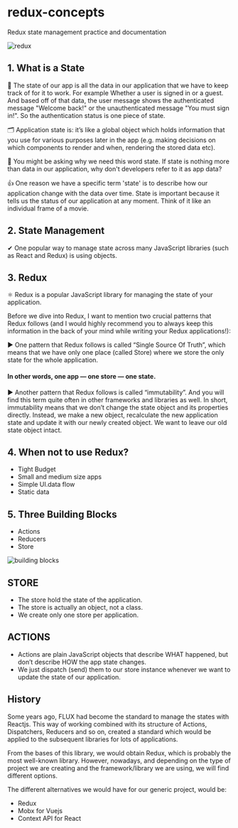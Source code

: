 # redux-concepts
Redux state management practice and documentation

![redux](https://user-images.githubusercontent.com/6918020/103403296-a23b8a80-4b75-11eb-8ab6-a01d648f7715.png)

## 1. What is a State

🎲 The state of our app is all the data in our application that we have to keep track of for it to work. For example Whether a user is signed in or a guest. And based off of that data, the user message shows the authenticated message "Welcome back!" or the unauthenticated message "You must sign in!". So the authentication status is one piece of state.

🗂 Application state is: it’s like a global object which holds information that you use for various purposes later in the app (e.g. making decisions on which components to render and when, rendering the stored data etc).

🤔 You might be asking why we need this word state. If state is nothing more than data in our application, why don't developers refer to it as app data?

👍 One reason we have a specific term 'state' is to describe how our application change with the data over time. State is important because it tells us the status of our application at any moment. Think of it like an individual frame of a movie.

## 2. State Management

✔ One popular way to manage state across many JavaScript libraries (such as React and Redux) is using objects. 

## 3. Redux

⚛️ Redux is a popular JavaScript library for managing the state of your application. 

Before we dive into Redux, I want to mention two crucial patterns that Redux follows (and I would highly recommend you to always keep this information in the back of your mind while writing your Redux applications!):

▶ One pattern that Redux follows is called “Single Source Of Truth”, which means that we have only one place (called Store) where we store the only state for the whole application.

#### In other words, one app — one store — one state.

▶ Another pattern that Redux follows is called “immutability”. And you will find this term quite often in other frameworks and libraries as well.
In short, immutability means that we don’t change the state object and its properties directly. Instead, we make a new object, recalculate the new application state and update it with our newly created object. We want to leave our old state object intact.

## 4. When not to use Redux?
* Tight Budget
* Small and medium size apps
* Simple UI.data flow
* Static data

## 5. Three Building Blocks 

* Actions
* Reducers
* Store

![building blocks](https://user-images.githubusercontent.com/6918020/103405196-4a545200-4b7c-11eb-9679-6af9fc668e9a.png)

## STORE 

-  The store hold the state of the application.
-  The store is actually an object, not a class.
-  We create only one store per application.

## ACTIONS

- Actions are plain JavaScript objects that describe WHAT happened, but don’t describe HOW the app state changes.
- We just dispatch (send) them to our store instance whenever we want to update the state of our application.

## History

Some years ago, FLUX had become the standard to manage the states with Reactjs. This way of working combined with its structure of Actions, Dispatchers, Reducers and so on, created a standard which would be applied to the subsequent libraries for lots of applications.

From the bases of this library, we would obtain Redux, which is probably the most well-known library. However, nowadays, and depending on the type of project we are creating and the framework/library we are using, we will find different options.

The different alternatives we would have for our generic project, would be:
* Redux
* Mobx for Vuejs
* Context API for React
